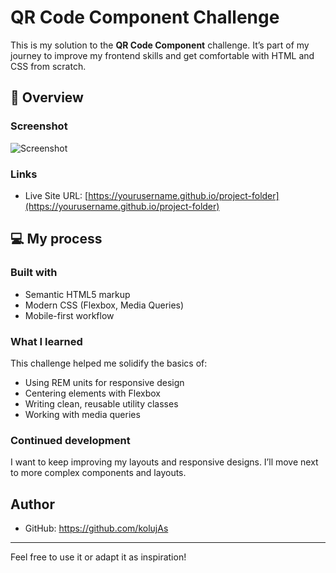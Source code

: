 # QR Code Component Challenge

This is my solution to the **QR Code Component** challenge. It’s part of my journey to improve my frontend skills and get comfortable with HTML and CSS from scratch.

## 🚀 Overview

### Screenshot

![Screenshot](/img/screenshot.png)

### Links

- Live Site URL: [https://yourusername.github.io/project-folder](https://yourusername.github.io/project-folder)

## 💻 My process

### Built with

- Semantic HTML5 markup
- Modern CSS (Flexbox, Media Queries)
- Mobile-first workflow

### What I learned

This challenge helped me solidify the basics of:

- Using REM units for responsive design
- Centering elements with Flexbox
- Writing clean, reusable utility classes
- Working with media queries

### Continued development

I want to keep improving my layouts and responsive designs. I’ll move next to more complex components and layouts.

## Author

- GitHub: https://github.com/kolujAs

---

Feel free to use it or adapt it as inspiration!
